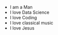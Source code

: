 - I am a Man 
- I love Data Science
- I love Coding 
- I love classical music 
- I love Jesus 
    
